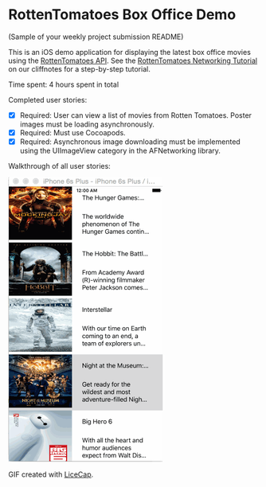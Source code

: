 # RottenTomatoes Box Office Demo

(Sample of your weekly project submission README)

This is an iOS demo application for displaying the latest box office movies using the [RottenTomatoes API](http://www.rottentomatoes.com/). See the [RottenTomatoes Networking Tutorial](http://guides.thecodepath.com/android/RottenTomatoes-Networking-Tutorial) on our cliffnotes for a step-by-step tutorial.

Time spent: 4 hours spent in total

Completed user stories:

 * [x] Required: User can view a list of movies from Rotten Tomatoes. Poster images must be loading asynchronously.
 * [x] Required: Must use Cocoapods.
 * [x] Required: Asynchronous image downloading must be implemented using the UIImageView category in the AFNetworking library.

Walkthrough of all user stories:

![Video Walkthrough](rotten-tomato.gif)

GIF created with [LiceCap](http://www.cockos.com/licecap/).
